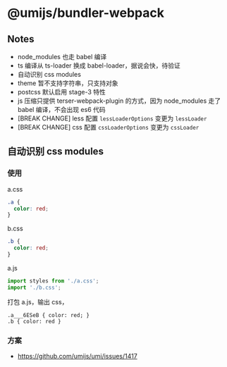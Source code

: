# @umijs/bundler-webpack

## Notes

- node_modules 也走 babel 编译
- ts 编译从 ts-loader 换成 babel-loader，据说会快，待验证
- 自动识别 css modules
- theme 暂不支持字符串，只支持对象
- postcss 默认启用 stage-3 特性
- js 压缩只提供 terser-webpack-plugin 的方式，因为 node_modules 走了 babel 编译，不会出现 es6 代码
- [BREAK CHANGE] less 配置 `lessLoaderOptions` 变更为 `lessLoader`
- [BREAK CHANGE] css 配置 `cssLoaderOptions` 变更为 `cssLoader`

## 自动识别 css modules

### 使用

a.css

```css
.a {
  color: red;
}
```

b.css

```css
.b {
  color: red;
}
```

a.js

```js
import styles from './a.css';
import './b.css';
```

打包 a.js，输出 css，

```
.a___6ESeB { color: red; }
.b { color: red }
```

### 方案

- https://github.com/umijs/umi/issues/1417
